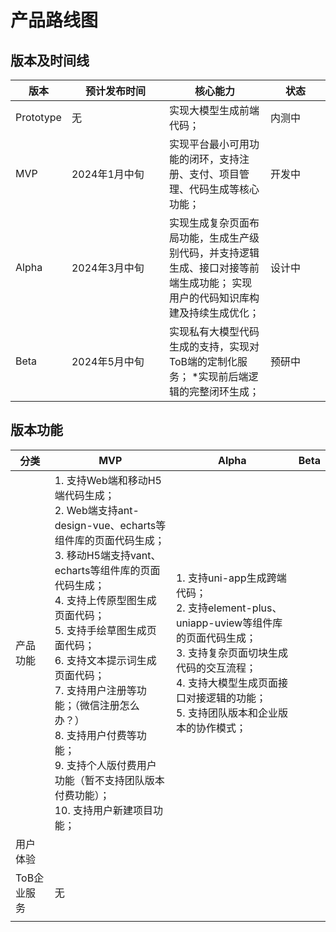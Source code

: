 # 产品路线图

## 版本及时间线

<table>
<thead>
  <tr>
    <th>版本</th>
    <th style="width: 140px;">预计发布时间</th>
    <th>核心能力</th>
    <th style="width: 80px;">状态</th>
  </tr>
</thead>
<tbody>
  <tr>
    <td>Prototype</td>
    <td>无</td>
    <td>实现大模型生成前端代码；</td>
    <td>内测中</td>
  </tr>
  <tr>
    <td>MVP</td>
    <td>2024年1月中旬</td>
    <td>实现平台最小可用功能的闭环，支持注册、支付、项目管理、代码生成等核心功能；</td>
    <td>开发中</td>
  </tr>
  <tr>
    <td>Alpha</td>
    <td>2024年3月中旬</td>
    <td>实现生成复杂页面布局功能，生成生产级别代码，并支持逻辑生成、接口对接等前端生成功能； 实现用户的代码知识库构建及持续生成优化；</td>
    <td>设计中</td>
  </tr>
  <tr>
    <td>Beta</td>
    <td>2024年5月中旬</td>
    <td>实现私有大模型代码生成的支持，实现对ToB端的定制化服务； *实现前后端逻辑的完整闭环生成；</td>
    <td>预研中</td>
  </tr>
</tbody>
</table>


## 版本功能


<table>
<thead>
  <tr>
    <th>分类</th>
    <th>MVP</th>
    <th>Alpha</th>
    <th>Beta</th>
  </tr>
</thead>
<tbody>
  <tr>
    <td>产品功能</td>
    <td>
      1. 支持Web端和移动H5端代码生成；<br>
      2. Web端支持ant-design-vue、echarts等组件库的页面代码生成；<br>
      3. 移动H5端支持vant、echarts等组件库的页面代码生成；<br>
      4. 支持上传原型图生成页面代码；<br>
      5. 支持手绘草图生成页面代码；<br>
      6. 支持文本提示词生成页面代码；<br>
      7. 支持用户注册等功能；（微信注册怎么办？）<br>
      8. 支持用户付费等功能；<br>
      9. 支持个人版付费用户功能（暂不支持团队版本付费功能）；<br>
      10. 支持用户新建项目功能；</td>
    <td>
      1. 支持uni-app生成跨端代码；<br>
      2. 支持element-plus、uniapp-uview等组件库的页面代码生成；<br>
      3. 支持复杂页面切块生成代码的交互流程；<br>
      4. 支持大模型生成页面接口对接逻辑的功能；<br>
      5. 支持团队版本和企业版本的协作模式；<br>
    </td>
    <td></td>
  </tr>
  <tr>
    <td>用户体验</td>
    <td></td>
    <td></td>
    <td></td>
  </tr>
  <tr>
    <td>ToB企业服务</td>
    <td>无</td>
    <td></td>
    <td></td>
  </tr>
  <tr>
    <td></td>
    <td></td>
    <td></td>
    <td></td>
  </tr>
</tbody>
</table>                                                                                                                                                 
